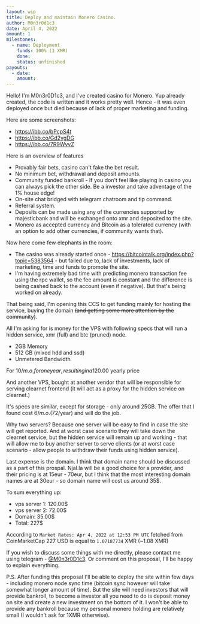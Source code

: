 ```yaml
---
layout: wip
title: Deploy and maintain Monero Casino.
author: M0n3r0d1c3
date: April 4, 2022
amount: 1
milestones:
  - name: Deployment
    funds: 100% (1 XMR)
    done:
    status: unfinished
payouts:
  - date:
    amount:
---
```


Hello! I'm M0n3r0D1c3, and I've created casino for Monero.
Yup already created, the code is written and it works pretty well. Hence - it was even deployed once but died because of lack of proper marketing and funding.

Here are some screenshots:
 - https://ibb.co/bPcpS4t
 - https://ibb.co/Gd2ygDG
 - https://ibb.co/7R9WvvZ

Here is an overview of features
 - Provably fair bets, casino can't fake the bet result.
 - No minimum bet, withdrawal and deposit amounts.
 - Community funded bankroll - If you don't feel like playing in casino you can always pick the other side. Be a investor and take adventage of the 1% house edge!
 - On-site chat bridged with telegram chatroom and tip command.
 - Referral system.
 - Deposits can be made using any of the currencies supported by majesticbank and will be exchanged onto xmr and deposited to the site.
 - Monero as accepted currency and Bitcoin as a tolerated currency (with an option to add other currencies, if community wants that).

Now here come few elephants in the room:
 - The casino was already started once - https://bitcointalk.org/index.php?topic=5383564 - but failed due to, lack of investments, lack of marketing, time and funds to promote the site.
 - I'm having extremely bad time with predicting monero transaction fee using the rpc wallet, so the fee amount is constant and the difference is being cashed back to the account (even if negative). But that's being worked on already.

That being said, I'm opening this CCS to get funding mainly for hosting the service, buying the domain ~~(and getting some more attention by the community)~~.

All I'm asking for is money for the VPS with following specs that will run a hidden service, xmr (full) and btc (pruned) node.

 - 2GB Memory 
 - 512 GB (mixed hdd and ssd)
 - Unmetered Bandwidth

For 10$/m.o. for one year, resulting in a 120.00$ yearly price

And another VPS, bought at another vendor that will be responsible for serving clearnet frontend (it will act as a proxy for the hidden service on clearnet.)

It's specs are similar, except for storage - only around 25GB. The offer that I found cost 6$/m.o. (72$/year) and will do the job.

Why two servers? Because one server will be easy to find in case the site will get reported. And at worst case scenario they will take down the clearnet service, but the hidden service will remain up and working - that will allow me to buy another server to serve clients (or at worst case scenario - allow people to withdraw their funds using hidden service).

Last expense is the domain. I think that domain name should be discussed as a part of this prospal. Njal.la will be a good choice for a provider, and their pricing is at 15eur - 70eur, but I think that the most interesting domain names are at 30eur - so domain name will cost us around 35$.

To sum everything up:
 - vps server 1: 120.00$
 - vps server 2: 72.00$
 - Domain: 35.00$
 - Total: 227$

According to `Market Rates: Apr 4, 2022 at 12:53 PM UTC` fetched from CoinMarketCap 227 USD is equal to `1.07187734` XMR (~1.08 XMR)

If you wish to discuss some things with me directly, please contact me using telegram - [@M0n3r0D1c3](https://t.me/M0n3r0D1c3). Or comment on this proposal, I'll be happy to explain everything.

P.S. After funding this proposal I'll be able to deploy the site within few days - including monero node sync time (bitcoin sync however will take somewhat longer amount of time). But the site will need investors that will provide bankroll, to become a investor all you need to do is deposit money on site and create a new investment on the bottom of it. I won't be able to provide any bankroll because my personal monero holding are relatively small (I wouldn't ask for 1XMR otherwise).
